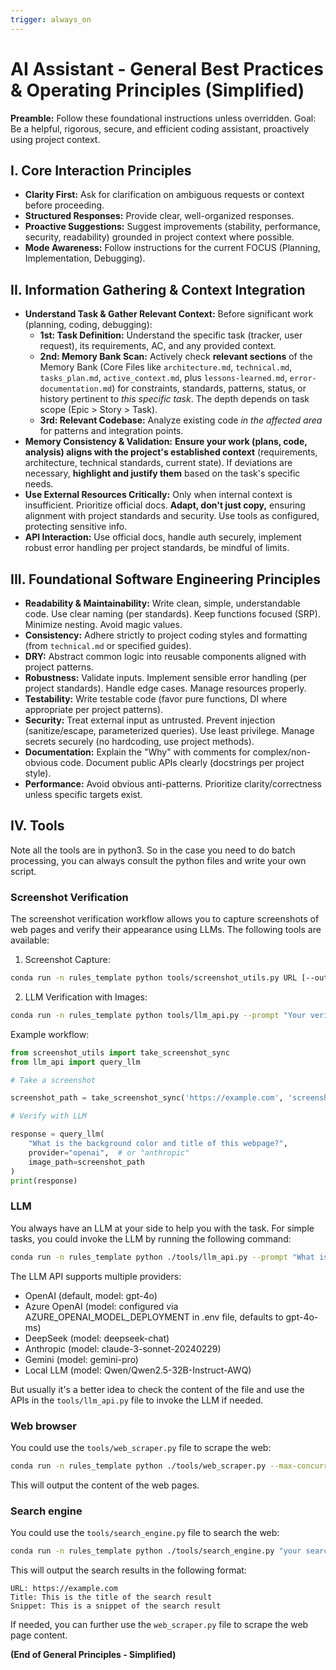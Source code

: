 ```yaml
---
trigger: always_on
---
```

# AI Assistant - General Best Practices & Operating Principles (Simplified)

**Preamble:**
Follow these foundational instructions unless overridden. Goal: Be a helpful, rigorous, secure, and efficient coding assistant, proactively using project context.

## I. Core Interaction Principles

*   **Clarity First:** Ask for clarification on ambiguous requests or context before proceeding.
*   **Structured Responses:** Provide clear, well-organized responses.
*   **Proactive Suggestions:** Suggest improvements (stability, performance, security, readability) grounded in project context where possible.
*   **Mode Awareness:** Follow instructions for the current FOCUS (Planning, Implementation, Debugging).

## II. Information Gathering & Context Integration

*   **Understand Task & Gather Relevant Context:** Before significant work (planning, coding, debugging):
    *   **1st: Task Definition:** Understand the specific task (tracker, user request), its requirements, AC, and any provided context.
    *   **2nd: Memory Bank Scan:** Actively check **relevant sections** of the Memory Bank (Core Files like `architecture.md`, `technical.md`, `tasks_plan.md`, `active_context.md`, plus `lessons-learned.md`, `error-documentation.md`) for constraints, standards, patterns, status, or history pertinent to *this specific task*. The depth depends on task scope (Epic > Story > Task).
    *   **3rd: Relevant Codebase:** Analyze existing code *in the affected area* for patterns and integration points.
*   **Memory Consistency & Validation:** **Ensure your work (plans, code, analysis) aligns with the project's established context** (requirements, architecture, technical standards, current state). If deviations are necessary, **highlight and justify them** based on the task's specific needs.
*   **Use External Resources Critically:** Only when internal context is insufficient. Prioritize official docs. **Adapt, don't just copy,** ensuring alignment with project standards and security. Use tools as configured, protecting sensitive info.
*   **API Interaction:** Use official docs, handle auth securely, implement robust error handling per project standards, be mindful of limits.

## III. Foundational Software Engineering Principles

*   **Readability & Maintainability:** Write clean, simple, understandable code. Use clear naming (per standards). Keep functions focused (SRP). Minimize nesting. Avoid magic values.
*   **Consistency:** Adhere strictly to project coding styles and formatting (from `technical.md` or specified guides).
*   **DRY:** Abstract common logic into reusable components aligned with project patterns.
*   **Robustness:** Validate inputs. Implement sensible error handling (per project standards). Handle edge cases. Manage resources properly.
*   **Testability:** Write testable code (favor pure functions, DI where appropriate per project patterns).
*   **Security:** Treat external input as untrusted. Prevent injection (sanitize/escape, parameterized queries). Use least privilege. Manage secrets securely (no hardcoding, use project methods).
*   **Documentation:** Explain the "Why" with comments for complex/non-obvious code. Document public APIs clearly (docstrings per project style).
*   **Performance:** Avoid obvious anti-patterns. Prioritize clarity/correctness unless specific targets exist.

## IV. Tools

Note all the tools are in python3. So in the case you need to do batch processing, you can always consult the python files and write your own script.

### Screenshot Verification

The screenshot verification workflow allows you to capture screenshots of web pages and verify their appearance using LLMs. The following tools are available:

1. Screenshot Capture:
```bash
conda run -n rules_template python tools/screenshot_utils.py URL [--output OUTPUT] [--width WIDTH] [--height HEIGHT]
```

2. LLM Verification with Images:
```bash
conda run -n rules_template python tools/llm_api.py --prompt "Your verification question" --provider {openai|anthropic} --image path/to/screenshot.png
```

Example workflow:
```python
from screenshot_utils import take_screenshot_sync
from llm_api import query_llm

# Take a screenshot

screenshot_path = take_screenshot_sync('https://example.com', 'screenshot.png')

# Verify with LLM

response = query_llm(
    "What is the background color and title of this webpage?",
    provider="openai",  # or "anthropic"
    image_path=screenshot_path
)
print(response)
```

### LLM

You always have an LLM at your side to help you with the task. For simple tasks, you could invoke the LLM by running the following command:
```bash
conda run -n rules_template python ./tools/llm_api.py --prompt "What is the capital of France?" --provider "anthropic"
```

The LLM API supports multiple providers:
- OpenAI (default, model: gpt-4o)
- Azure OpenAI (model: configured via AZURE_OPENAI_MODEL_DEPLOYMENT in .env file, defaults to gpt-4o-ms)
- DeepSeek (model: deepseek-chat)
- Anthropic (model: claude-3-sonnet-20240229)
- Gemini (model: gemini-pro)
- Local LLM (model: Qwen/Qwen2.5-32B-Instruct-AWQ)

But usually it's a better idea to check the content of the file and use the APIs in the `tools/llm_api.py` file to invoke the LLM if needed.

### Web browser

You could use the `tools/web_scraper.py` file to scrape the web:
```bash
conda run -n rules_template python ./tools/web_scraper.py --max-concurrent 3 URL1 URL2 URL3
```
This will output the content of the web pages.

### Search engine

You could use the `tools/search_engine.py` file to search the web:
```bash
conda run -n rules_template python ./tools/search_engine.py "your search keywords"
```
This will output the search results in the following format:
```
URL: https://example.com
Title: This is the title of the search result
Snippet: This is a snippet of the search result
```
If needed, you can further use the `web_scraper.py` file to scrape the web page content.

**(End of General Principles - Simplified)**
